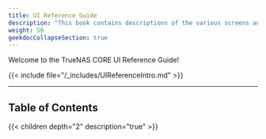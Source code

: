 ```yaml
---
title: UI Reference Guide
description: "This book contains descriptions of the various screens and fields available in the TrueNAS User Interface."
weight: 50
geekdocCollapseSection: true
---
```


Welcome to the TrueNAS CORE UI Reference Guide!

{{< include file="/_includes/UIReferenceIntro.md" >}}

---

## Table of Contents

{{< children depth="2" description="true" >}}

